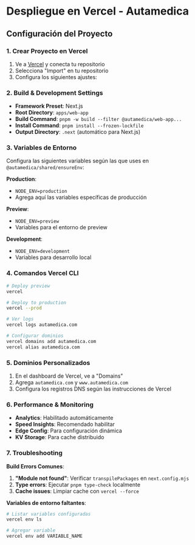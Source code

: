 # Despliegue en Vercel - Autamedica

## Configuración del Proyecto

### 1. Crear Proyecto en Vercel

1. Ve a [Vercel](https://vercel.com) y conecta tu repositorio
2. Selecciona "Import" en tu repositorio
3. Configura los siguientes ajustes:

### 2. Build & Development Settings

- **Framework Preset**: Next.js
- **Root Directory**: `apps/web-app`
- **Build Command**: `pnpm -w build --filter @autamedica/web-app...`
- **Install Command**: `pnpm install --frozen-lockfile`
- **Output Directory**: `.next` (automático para Next.js)

### 3. Variables de Entorno

Configura las siguientes variables según las que uses en `@autamedica/shared/ensureEnv`:

**Production**:
- `NODE_ENV=production`
- Agrega aquí las variables específicas de producción

**Preview**:
- `NODE_ENV=preview`
- Variables para el entorno de preview

**Development**:
- `NODE_ENV=development`
- Variables para desarrollo local

### 4. Comandos Vercel CLI

```bash
# Deploy preview
vercel

# Deploy to production
vercel --prod

# Ver logs
vercel logs autamedica.com

# Configurar dominios
vercel domains add autamedica.com
vercel alias autamedica.com
```

### 5. Dominios Personalizados

1. En el dashboard de Vercel, ve a "Domains"
2. Agrega `autamedica.com` y `www.autamedica.com`
3. Configura los registros DNS según las instrucciones de Vercel

### 6. Performance & Monitoring

- **Analytics**: Habilitado automáticamente
- **Speed Insights**: Recomendado habilitar
- **Edge Config**: Para configuración dinámica
- **KV Storage**: Para cache distribuido

### 7. Troubleshooting

**Build Errors Comunes**:

1. **"Module not found"**: Verificar `transpilePackages` en `next.config.mjs`
2. **Type errors**: Ejecutar `pnpm type-check` localmente
3. **Cache issues**: Limpiar cache con `vercel --force`

**Variables de entorno faltantes**:
```bash
# Listar variables configuradas
vercel env ls

# Agregar variable
vercel env add VARIABLE_NAME
```